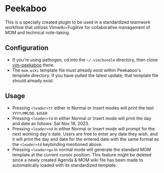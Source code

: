 Peekaboo
========

This is a specially created plugin to be used in a standardized teamwork
workflow that utilizes Vimwiki+Fugitive for collaborative management of MOM and
technical note-taking.

Configuration
-------------
* If you're using pathogen, cd into the `~/.vim/bundle` directory, then clone
  [vim-peekaboo](http://munchkin.apikkoho.com:3000/Eddy_n00319/vim-peekaboo.git) there.
* The `mom.wiki` template file must already exist within Peekaboo's template
  directory. If you have pulled the latest update, that template file should
  already exist.

Usage
-----
* Pressing `<leader>tt` either in Normal or Insert modes will print the text
  `YYYY/MM/DD.$USER`
* Pressing `<leader>td` in either Normal or Insert mode will print the day and
  date as follows: Sat Nov 18, 2023.
* Pressing `<leader>nd` in either Normal or Insert mode will prompt for the next
  working day's date. Users are free to enter any date they wish, and it will
  print the day and date for the entered date with the same format as the
  `<leader>td` keybinding mentioned above.
* Pressing `<leader>ga` in normal mode will generate the standard MOM template
  at the current cursor position. This feature might be deleted since a newly
  created Agenda & MOM wiki file has been made to automatically loaded with its
  standardized template.
